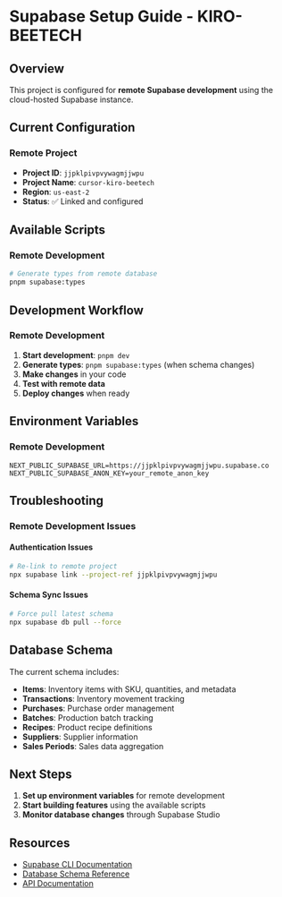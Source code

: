 # Supabase Setup Guide - KIRO-BEETECH

## Overview

This project is configured for **remote Supabase development** using the cloud-hosted Supabase instance.

## Current Configuration

### Remote Project

- **Project ID**: `jjpklpivpvywagmjjwpu`
- **Project Name**: `cursor-kiro-beetech`
- **Region**: `us-east-2`
- **Status**: ✅ Linked and configured

## Available Scripts

### Remote Development

```bash
# Generate types from remote database
pnpm supabase:types
```

## Development Workflow

### Remote Development

1. **Start development**: `pnpm dev`
2. **Generate types**: `pnpm supabase:types` (when schema changes)
3. **Make changes** in your code
4. **Test with remote data**
5. **Deploy changes** when ready

## Environment Variables

### Remote Development

```env
NEXT_PUBLIC_SUPABASE_URL=https://jjpklpivpvywagmjjwpu.supabase.co
NEXT_PUBLIC_SUPABASE_ANON_KEY=your_remote_anon_key
```

## Troubleshooting

### Remote Development Issues

#### Authentication Issues

```bash
# Re-link to remote project
npx supabase link --project-ref jjpklpivpvywagmjjwpu
```

#### Schema Sync Issues

```bash
# Force pull latest schema
npx supabase db pull --force
```

## Database Schema

The current schema includes:

- **Items**: Inventory items with SKU, quantities, and metadata
- **Transactions**: Inventory movement tracking
- **Purchases**: Purchase order management
- **Batches**: Production batch tracking
- **Recipes**: Product recipe definitions
- **Suppliers**: Supplier information
- **Sales Periods**: Sales data aggregation

## Next Steps

1. **Set up environment variables** for remote development
2. **Start building features** using the available scripts
3. **Monitor database changes** through Supabase Studio

## Resources

- [Supabase CLI Documentation](https://supabase.com/docs/reference/cli)
- [Database Schema Reference](docs/data-model.md)
- [API Documentation](docs/api-documentation.md)

